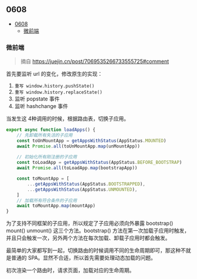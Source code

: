 ## 0608

<!-- TOC -->

- [0608](#0608)
    - [微前端](#微前端)

<!-- /TOC -->

### 微前端

> 摘自 https://juejin.cn/post/7069535266733555725#comment

首先要监听 url 的变化，修改原生的实现：  

1. `重写 window.history.pushState()`
2. `重写 window.history.replaceState()`
3. 监听 popstate 事件
4. 监听 hashchange 事件

当发生这 4种调用的时候，根据路由表，切换子应用。   

```js
export async function loadApps() {
	// 先卸载所有失活的子应用
    const toUnMountApp = getAppsWithStatus(AppStatus.MOUNTED)
    await Promise.all(toUnMountApp.map(unMountApp))
    
    // 初始化所有刚注册的子应用
    const toLoadApp = getAppsWithStatus(AppStatus.BEFORE_BOOTSTRAP)
    await Promise.all(toLoadApp.map(bootstrapApp))

    const toMountApp = [
        ...getAppsWithStatus(AppStatus.BOOTSTRAPPED),
        ...getAppsWithStatus(AppStatus.UNMOUNTED),
    ]
    // 加载所有符合条件的子应用
    await toMountApp.map(mountApp)
}
```    

为了支持不同框架的子应用，所以规定了子应用必须向外暴露 bootstrap() mount() unmount() 这三个方法。bootstrap() 方法在第一次加载子应用时触发，并且只会触发一次，另外两个方法在每次加载、卸载子应用时都会触发。    

最简单的大家都写到一起，切换路由的时候调用不同的生命周期即可，那这种不就是普通的 SPA。显然不合适，所以首先需要处理动态加载的问题。   

初次渲染一个路由时，请求页面，加载对应的生命周期。    
